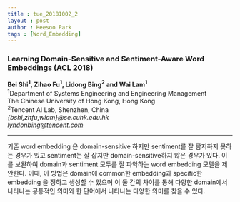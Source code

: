 ```yaml
---
title : tue_20181002_2
layout : post
author : Heesoo Park
tags : [Word_Embedding]
---
```


<h3>Learning Domain-Sensitive and Sentiment-Aware Word Embeddings (ACL 2018) </h3>


<p>

<b>Bei Shi<sup>1</sup>, Zihao Fu<sup>1</sup>, Lidong Bing<sup>2</sup> and Wai Lam<sup>1</sup></b><br/>
<sup>1</sup>Department of Systems Engineering and Engineering Management<br/>
The Chinese University of Hong Kong, Hong Kong<br/>
<sup>2</sup>Tencent AI Lab, Shenzhen, China<br/>
<em>{bshi,zhfu,wlam}@se.cuhk.edu.hk</em><br/>
<em>lyndonbing@tencent.com</em><br/>


</p>

<hr />
<p>
기존 word embedding 은 domain-sensitive 하지만 sentiment를 잘 탐지하지 못하는 경우가 있고 sentiment는 잘 잡지만 domain-sensitive하지 않은 경우가 있다. 이를 보완하여 domain과 sentiment 모두를 잘 파악하는 word embedding 모델을 제안한다. 이때,
이 방법은 domain에 common한 embedding과 specific한 embedding 을 정하고 생성할 수 있으며 이 둘 간의 차이를 통해 다양한 domain에서 나타나는 공통적인 의미와 한 단어에서 나타나는 다양한 의미를 찾을 수 있다.
<br/>

</p>